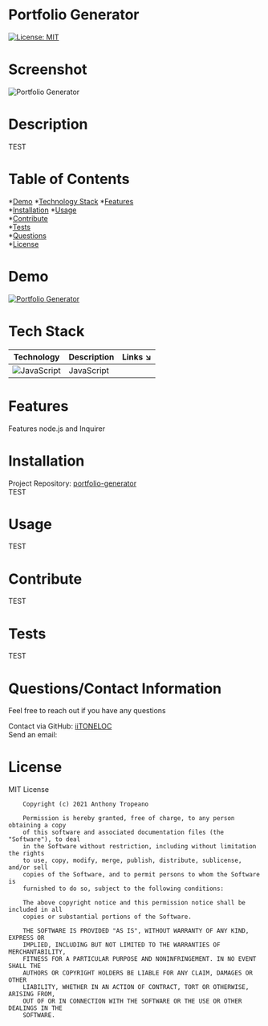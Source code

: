 
# Portfolio Generator  
[![License: MIT](https://img.shields.io/badge/License-MIT-yellow.svg)](https://opensource.org/licenses/MIT)

# Screenshot
![Portfolio Generator]( )

# Description
TEST

# Table of Contents
*[Demo](#demo)
*[Technology Stack](#technology-stack)
*[Features](#features)  
*[Installation](#installation)
*[Usage](#usage)  
*[Contribute](#contribute)  
*[Tests](#tests)  
*[Questions](#questions)  
*[License](#license)

# Demo
[![Portfolio Generator]( )]( )

# Tech Stack
| Technology | Description                        |Links ↘️ |
| ---------- | -----------------------------------| ------|  
| ![JavaScript](https://shields.io/static/v1?label=JavaScript&message=100%&color=yellow&style=flat-square) | JavaScript | [ ]( ) |

# Features
Features node.js and Inquirer 

# Installation  
Project Repository: [portfolio-generator](https://github.com/iiTONELOC/portfolio-generator)  
TEST 

# Usage
TEST

# Contribute 
TEST

# Tests
TEST

# Questions/Contact Information
Feel free to reach out if you have any questions

Contact via GitHub: [iiTONELOC](https://github.com/iiTONELOC)  
Send an email: [ ](mailto: )

# License
MIT License

        Copyright (c) 2021 Anthony Tropeano
        
        Permission is hereby granted, free of charge, to any person obtaining a copy
        of this software and associated documentation files (the "Software"), to deal
        in the Software without restriction, including without limitation the rights
        to use, copy, modify, merge, publish, distribute, sublicense, and/or sell
        copies of the Software, and to permit persons to whom the Software is
        furnished to do so, subject to the following conditions:
        
        The above copyright notice and this permission notice shall be included in all
        copies or substantial portions of the Software.
        
        THE SOFTWARE IS PROVIDED "AS IS", WITHOUT WARRANTY OF ANY KIND, EXPRESS OR
        IMPLIED, INCLUDING BUT NOT LIMITED TO THE WARRANTIES OF MERCHANTABILITY,
        FITNESS FOR A PARTICULAR PURPOSE AND NONINFRINGEMENT. IN NO EVENT SHALL THE
        AUTHORS OR COPYRIGHT HOLDERS BE LIABLE FOR ANY CLAIM, DAMAGES OR OTHER
        LIABILITY, WHETHER IN AN ACTION OF CONTRACT, TORT OR OTHERWISE, ARISING FROM,
        OUT OF OR IN CONNECTION WITH THE SOFTWARE OR THE USE OR OTHER DEALINGS IN THE
        SOFTWARE.
        
